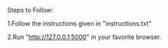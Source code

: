 

Steps to Follow:

1.Follow the instructions given in "instructions.txt"

2.Run "http://127.0.0.1:5000" in your favorite browser.
